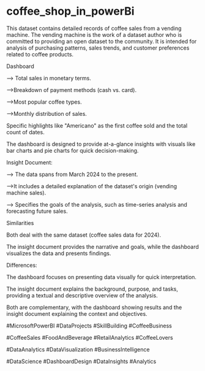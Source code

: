 # coffee_shop_in_powerBi 
This dataset contains detailed records of coffee sales from a vending machine. The vending machine is the work of a dataset author who is committed to providing an open dataset to the community. It is intended for analysis of purchasing patterns, sales trends, and customer preferences related to coffee products.

 Dashboard   

--> Total sales in monetary terms.

-->Breakdown of payment methods (cash vs. card).

-->Most popular coffee types.

-->Monthly distribution of sales.

Specific highlights like "Americano" as the first coffee sold and the total count of dates.

The dashboard is designed to provide at-a-glance insights with visuals like bar charts and pie charts for quick decision-making.



Insight Document: 

--> The data spans from March 2024 to the present.

-->It includes a detailed explanation of the dataset's origin (vending    machine sales).

--> Specifies the goals of the analysis, such as time-series analysis and forecasting future sales.



Similarities 

Both deal with the same dataset (coffee sales data for 2024).

The insight document provides the narrative and goals, while the dashboard visualizes the data and presents findings.



Differences: 

The dashboard focuses on presenting data visually for quick interpretation.

The insight document explains the background, purpose, and tasks, providing a textual and descriptive overview of the analysis.

Both are complementary, with the dashboard showing results and the insight document explaining the context and objectives.


 
#MicrosoftPowerBI  #DataProjects  #SkillBuilding  #CoffeeBusiness

 #CoffeeSales  #FoodAndBeverage  #RetailAnalytics  #CoffeeLovers

#DataAnalytics #DataVisualization #BusinessIntelligence

#DataScience #DashboardDesign #DataInsights #Analytics
